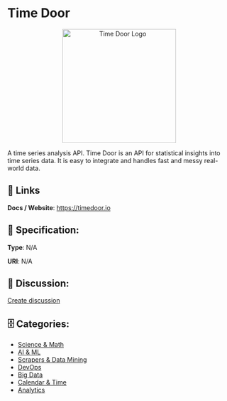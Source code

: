 # Time Door
<p align="center">
    <img width="256" src="https://raw.githubusercontent.com/apis-list/apis-list/main/apis/time-door/logo_256x256.png" alt="Time Door Logo"/>
</p>

A time series analysis API. Time Door is an API for statistical insights into time series data. It is easy to integrate and handles fast and messy real-world data.

##  🔗 Links
**Docs / Website**: https://timedoor.io

## 🧬 Specification:
**Type**: N/A

**URI**: N/A

## 💬 Discussion:
[Create discussion](https://github.com/apis-list/apis-list/discussions/new)

## 🗄️ Categories:
- [Science & Math](https://github.com/apis-list/apis-list#science--math)
- [AI & ML](https://github.com/apis-list/apis-list#ai--ml)
- [Scrapers & Data Mining](https://github.com/apis-list/apis-list#scrapers--data-mining)
- [DevOps](https://github.com/apis-list/apis-list#devops)
- [Big Data](https://github.com/apis-list/apis-list#big-data)
- [Calendar & Time](https://github.com/apis-list/apis-list#calendar--time)
- [Analytics](https://github.com/apis-list/apis-list#analytics)



